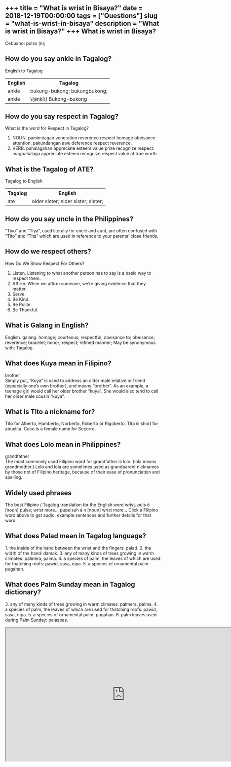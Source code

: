 +++
title = "What is wrist in Bisaya?"
date = 2018-12-19T00:00:00
tags = ["Questions"]
slug = "what-is-wrist-in-bisaya"
description = "What is wrist in Bisaya?"
+++
What is wrist in Bisaya?
------------------------

Cebuano: pulso (n);

How do you say ankle in Tagalog?
--------------------------------

English to Tagalog

<table><tr><th>English</th><th>Tagalog</th></tr><tr><td>ankle</td><td>bukung-bukong; bukungbukong;</td></tr><tr><td>ankle</td><td>\[ánkl\] Bukong-bukong</td></tr></table>

How do you say respect in Tagalog?
----------------------------------

What is the word for Respect in Tagalog?

1. NOUN. pamimitagan veneration reverence respect homage obeisance attention. pakundangan awe deference respect reverence.
2. VERB. pahalagahan appreciate esteem value prize recognize respect. magpahalaga appreciate esteem recognize respect value at true worth.

What is the Tagalog of ATE?
---------------------------

Tagalog to English

<table><tr><th>Tagalog</th><th>English</th></tr><tr><td>ate</td><td>older sister; elder sister; sister;</td></tr></table>

How do you say uncle in the Philippines?
----------------------------------------

“Tiyo” and “Tiya”, used literally for uncle and aunt, are often confused with “Tito” and “Tita” which are used in reference to your parents’ close friends.

How do we respect others?
-------------------------

How Do We Show Respect For Others?

1. Listen. Listening to what another person has to say is a basic way to respect them.
2. Affirm. When we affirm someone, we’re giving evidence that they matter.
3. Serve.
4. Be Kind.
5. Be Polite.
6. Be Thankful.

What is Galang in English?
--------------------------

English. galang. homage; courteous; respectful; obeisance to; obeisance; reverence; bracelet; honor; respect; refined manner; May be synonymous with: Tagalog.

What does Kuya mean in Filipino?
--------------------------------

brother  
Simply put, “Kuya” is used to address an older male relative or friend (especially one’s own brother), and means “brother”. As an example, a teenage girl would call her older brother “kuya”. She would also tend to call her older male cousin “kuya”.

What is Tito a nickname for?
----------------------------

Tito for Alberto, Humberto, Norberto, Roberto or Rigoberto. Tita is short for abuelita. Coco is a female name for Socorro.

What does Lolo mean in Philippines?
-----------------------------------

grandfather  
The most commonly used Filipino word for grandfather is lolo. (lola means grandmother.) Lolo and lola are sometimes used as grandparent nicknames by those not of Filipino heritage, because of their ease of pronunciation and spelling.

Widely used phrases
-------------------

The best Filipino / Tagalog translation for the English word wrist. puls ó \[noun\] pulse; wrist more… pupulsuh á n \[noun\] wrist more… Click a Filipino word above to get audio, example sentences and further details for that word.

What does Palad mean in Tagalog language?
-----------------------------------------

1\. the inside of the hand between the wrist and the fingers: palad. 2. the width of the hand: damak. 3. any of many kinds of trees growing in warm climates: palmera, palma. 4. a species of palm, the leaves of which are used for thatching roofs: pawid, sasa, nipa. 5. a species of ornamental palm: pugahan.

What does Palm Sunday mean in Tagalog dictionary?
-------------------------------------------------

3\. any of many kinds of trees growing in warm climates: palmera, palma. 4. a species of palm, the leaves of which are used for thatching roofs: pawid, sasa, nipa. 5. a species of ornamental palm: pugahan. 6. palm leaves used during Palm Sunday: palaspas.

<iframe allow="accelerometer; autoplay; clipboard-write; encrypted-media; gyroscope; picture-in-picture" allowfullscreen="" class="__youtube_prefs__  epyt-is-override  no-lazyload" data-no-lazy="1" data-origheight="433" data-origwidth="770" data-skipgform_ajax_framebjll="" height="433" id="_ytid_26132" loading="lazy" src="https://www.youtube.com/embed/AG9VrcK-HkE?enablejsapi=1&autoplay=0&cc_load_policy=0&cc_lang_pref=&iv_load_policy=1&loop=0&modestbranding=0&rel=1&fs=1&playsinline=0&autohide=2&theme=dark&color=red&controls=1&" title="YouTube player" width="770"></iframe>